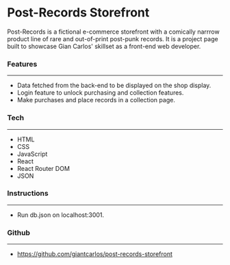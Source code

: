 # **Post-Records Storefront**

Post-Records is a fictional e-commerce storefront with a comically narrrow product line of rare and out-of-print post-punk records. It is a project page built to showcase Gian Carlos' skillset as a front-end web developer.


### **Features**
---

- Data fetched from the back-end to be displayed on the shop display.
- Login feature to unlock purchasing and collection features.
- Make purchases and place records in a collection page.


### **Tech**
---

- HTML
- CSS
- JavaScript
- React
- React Router DOM
- JSON


### **Instructions**
---

- Run db.json on localhost:3001.



### **Github**
---

- https://github.com/giantcarlos/post-records-storefront
